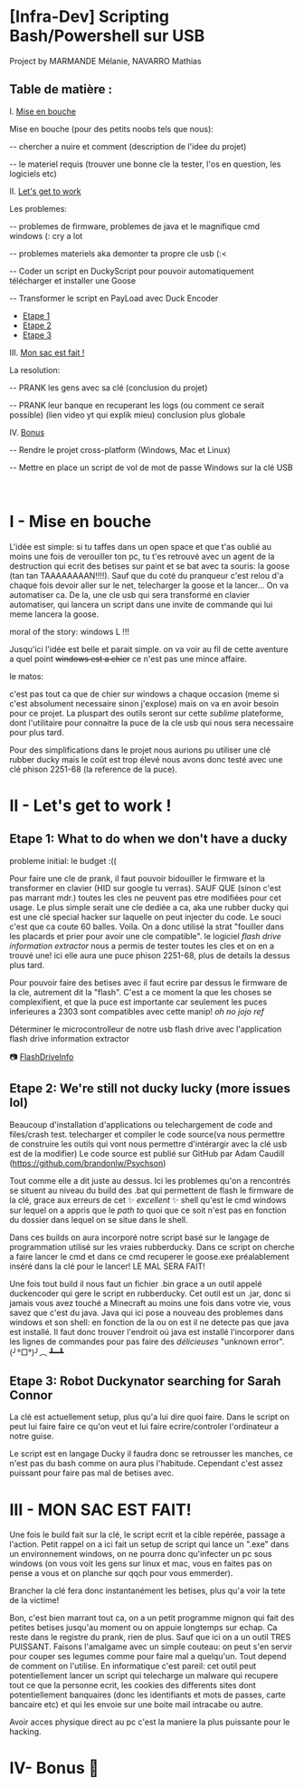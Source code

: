 # [Infra-Dev] Scripting Bash/Powershell sur USB

Project by MARMANDE Mélanie, NAVARRO Mathias

## __Table de matière :__
I. [Mise en bouche](#i---mise-en-bouche)   

Mise en bouche (pour des petits noobs tels que nous):

-- chercher a nuire et comment (description de l'idee du projet)

-- le materiel requis (trouver une bonne cle la tester, l'os en question, les logiciels etc)


II. [Let's get to work](#ii---lets-get-to-work)<br>

Les problemes:

-- problemes de firmware, problemes de java et le magnifique cmd windows (: cry a lot

-- problemes materiels aka demonter ta propre cle usb (:<

-- Coder un script en DuckyScript pour pouvoir automatiquement télécharger et installer une Goose

-- Transformer le script en PayLoad avec Duck Encoder

- [Etape 1](#etape-1-what-to-do-when-we-dont-have-a-ducky)<br>
- [Etape 2](#etape-2-were-still-not-ducky-lucky-more-issues-lol)
- [Etape 3](#etape-3-robot-duckynator-searching-for-sarah-connor)

III. [Mon sac est fait !](#iii---mon-sac-est-fait)

La resolution:

-- PRANK les gens avec sa clé (conclusion du projet)

-- PRANK leur banque en recuperant les logs (ou comment ce serait possible) (lien video yt qui explik mieu) conclusion plus globale

IV. [Bonus](#iv--bonus-👀)

-- Rendre le projet cross-platform (Windows, Mac et Linux)

-- Mettre en place un script de vol de mot de passe Windows sur la clé USB

<br>




# I - Mise en bouche

L'idée est simple: si tu taffes dans un open space et que t'as oublié au moins une fois de verouiller ton pc, tu t'es retrouvé avec un agent de la destruction qui ecrit des betises sur paint et se bat avec ta souris: la goose (tan tan TAAAAAAAAN!!!!). 
Sauf que du coté du pranqueur c'est relou d'a chaque fois devoir aller sur le net, telecharger la goose et la lancer... On va automatiser ca. De la, une cle usb qui sera transformé en clavier automatiser, qui lancera un script dans une invite de commande qui lui meme lancera la goose.

moral of the story: windows L !!! 

Jusqu'ici l'idée est belle et parait simple. on va voir au fil de cette aventure a quel point ~~windows est a chier~~ ce n'est pas une mince affaire. 

le matos:

c'est pas tout ca que de chier sur windows a chaque occasion (meme si c'est absolument necessaire sinon j'explose) mais on va en avoir besoin pour ce projet. La pluspart des outils seront sur cette _sublime_ plateforme, dont l'utilitaire pour connaitre la puce de la cle usb qui nous sera necessaire pour plus tard.

Pour des simplifications dans le projet nous aurions pu utiliser une clé rubber ducky mais le coût est trop élevé nous avons donc testé avec une clé phison 2251-68 (la reference de la puce).
 



# II - Let's get to work !

## __Etape 1:__ What to do when we don't have a ducky

probleme initial: le budget :((

Pour faire une cle de prank, il faut pouvoir bidouiller le firmware et la transformer en clavier (HID sur google tu verras).
SAUF QUE (sinon c'est pas marrant mdr.) toutes les cles ne peuvent pas etre modifiées pour cet usage. Le plus simple serait une cle dediée a ca, aka une rubber ducky qui est une clé special hacker sur laquelle on peut injecter du code. Le souci c'est que ca coute 60 balles. Voila.
On a donc utilisé la strat "fouiller dans les placards et prier pour avoir une cle compatible".
le logiciel *flash drive information extractor* nous a permis de tester toutes les cles et on en a trouvé une! ici elle aura une puce phison 2251-68, plus de details la dessus plus tard. 

Pour pouvoir faire des betises avec il faut ecrire par dessus le firmware de la cle, autrement dit la "flash".
C'est a ce moment la que les choses se complexifient, et que la puce est importante car seulement les puces inferieures a 2303 sont compatibles avec cette manip! *oh no jojo ref*

Déterminer le microcontrolleur de notre usb flash drive avec l'application flash drive information extractor


📷 [FlashDriveInfo](./usb.png)

## __Etape 2:__ We're still not ducky lucky (more issues lol)

Beaucoup d'installation d'applications ou telechargement de code and files/crash test.
telecharger et compiler le code source(va nous permettre de construire les outils qui vont nous permettre d'intérargir avec la clé usb est de la modifier)
Le code source est publié sur GitHub par Adam Caudill (https://github.com/brandonlw/Psychson)

Tout comme elle a dit juste au dessus. Ici les problemes qu'on a rencontrés se situent au niveau du build des .bat qui permettent de flash le firmware de la clé, grace aux erreurs de cet  ✨ _excellent_ ✨ shell qu'est le cmd windows sur lequel on a appris que le *path to* quoi que ce soit n'est pas en fonction du dossier dans lequel on se situe dans le shell. 

Dans ces builds on aura incorporé notre script basé sur le langage de programmation utilisé sur les vraies rubberducky. Dans ce script on cherche a faire lancer le cmd et dans ce cmd recuperer le goose.exe préalablement inséré dans la clé pour le lancer! LE MAL SERA FAIT! 

Une fois tout build il nous faut un fichier .bin grace a un outil appelé duckencoder qui gere le script en rubberducky. Cet outil est un .jar, donc si jamais vous avez touché a Minecraft au moins une fois dans votre vie, vous savez que c'est du java. Java qui ici pose a nouveau des problemes dans windows et son shell: en fonction de la ou on est il ne detecte pas que java est installé. Il faut donc trouver l'endroit oú java est installé l'incorporer dans les lignes de commandes pour pas faire des _délicieuses_ "unknown error". (╯°□°)╯︵ ┻━┻

## __Etape 3:__ Robot Duckynator searching for Sarah Connor

La clé est actuellement setup, plus qu'a lui dire quoi faire.
Dans le script on peut lui faire faire ce qu'on veut et lui faire ecrire/controler l'ordinateur a notre guise.

Le script est en langage Ducky il faudra donc se retrousser les manches, ce n'est pas du bash comme on aura plus l'habitude. Cependant c'est assez puissant pour faire pas mal de betises avec.


<!-- J'ai testé différentes manières pour que la clé soit reconnue en HID
J'ai notamment tenté de changer ma clé usb classique en clé rubber ducky en passant par l'app usb autorun creator (MPALL Get info).
Malheureusement cela n'a pas fonctionné sur ce format de clé :((

-->

# III - MON SAC EST FAIT!

Une fois le build fait sur la clé, le script ecrit et la cible repérée, passage a l'action.
Petit rappel on a ici fait un setup de script qui lance un ".exe" dans un environnement windows, on ne pourra donc qu'infecter un pc sous windows (on vous voit les gens sur linux et mac, vous en faites pas on pense a vous et on planche sur qqch pour vous emmerder).

Brancher la clé fera donc instantanément les betises, plus qu'a voir la tete de la victime!

Bon, c'est bien marrant tout ca, on a un petit programme mignon qui fait des petites betises jusqu'au moment ou on appuie longtemps sur echap. Ca reste dans le registre du prank, rien de plus.
Sauf que ici on a un outil TRES PUISSANT. Faisons l'amalgame avec un simple couteau: on peut s'en servir pour couper ses legumes comme pour faire mal a quelqu'un. Tout depend de comment on l'utilise.
En informatique c'est pareil: cet outil peut potentiellement lancer un script qui telecharge un malware qui recupere tout ce que la personne ecrit, les cookies des differents sites dont potentiellement banquaires (donc les identifiants et mots de passes, carte bancaire etc) et qui les envoie sur une boite mail intracabe ou autre.

Avoir acces physique direct au pc c'est la maniere la plus puissante pour le hacking.


# IV- Bonus 👀




